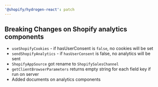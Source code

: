 ```yaml
---
'@shopify/hydrogen-react': patch
---
```


## Breaking Changes on Shopify analytics components

- `useShopifyCookies` - if hasUserConsent is `false`, no cookies will be set
- `sendShopifyAnalytics` - if `hasUserConsent` is false, no analytics will be sent
- `ShopifyAppSource` got rename to `ShopifySalesChannel`
- `getClientBrowserParameters` returns empty string for each field key if run on server
- Added documents on analytics components
